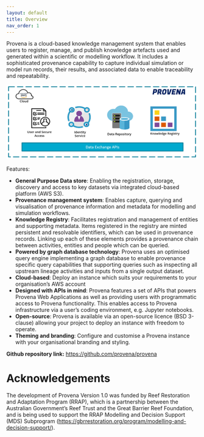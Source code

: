 ```yaml
---
layout: default
title: Overview
nav_order: 1
---
```



Provena is a cloud-based knowledge management system that enables users to register, manage, and publish knowledge artefacts 
used and generated within a scientific or modelling workflow. 
It includes a sophisticated provenance capability to capture individual simulation or model run records, their results, 
and associated data to enable traceability and repeatability. 

![Provena components](assets/images/provena-stack.png)

Features:
- **General Purpose Data store**: Enabling the registration, storage, discovery and access to key datasets via integrated cloud-based platform (AWS S3). 
- **Provenance management system**: Enables capture, querying and visualisation of provenance information and metadata for modelling and simulation workflows. 
- **Knowledge Registry**: Facilitates registration and management of entities and supporting metadata. Items registered in the registry are minted  persistent and resolvable identifiers, which can be used in provenance records. Linking up each of these elements provides a provenance chain between activities, entities and people which can be queried. 
- **Powered by graph database technology**: Provena uses an optimised query engine implementing a graph database to enable provenance specific query capabilities that supporting queries such as inspecting all upstream lineage activities and inputs from a single output dataset. 
- **Cloud-based**: Deploy an instance which suits your requirements to your organisation’s AWS account
- **Designed with APIs in mind**: Provena features a set of APIs that powers Provena Web Applications as well as providing users with programmatic access to Provena functionality. This enables access to Provena infrastructure via a user’s coding environment, e.g. Jupyter notebooks.
- **Open-source**: Provena is available via an open-source licence (BSD 3-clause) allowing your project to deploy an instance with freedom to operate.
- **Theming and branding**: Configure and customise a Provena instance with your organisational branding and styling.

**Github repository link:** https://github.com/provena/provena

# Acknowledgements

The development of Provena Version 1.0 was funded by Reef Restoration and Adaptation Program (RRAP), which is a partnership between the Australian Government’s Reef Trust and the Great Barrier Reef Foundation, and is being used to support the RRAP Modelling and Decision Support (MDS) Subprogram (https://gbrrestoration.org/program/modelling-and-decision-support/).


